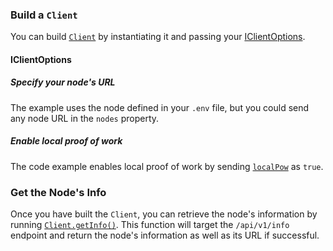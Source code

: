 ### Build a `Client`

You can build [`Client`](./../libraries/nodejs/references/classes/Client) by instantiating it and passing
your [IClientOptions](./../libraries/nodejs/references/interfaces/IClientOptions).

#### IClientOptions

##### Specify your node's URL

The example uses the node defined in your `.env` file, but you could send any node URL in the `nodes` property.

##### Enable local proof of work

The code example enables local proof of work by
sending [`localPow`](./../libraries/nodejs/references/interfaces/IClientOptions#localpow)
as `true`.

### Get the Node's Info

Once you have built the `Client`, you can retrieve the node's information by
running [`Client.getInfo()`](./../libraries/nodejs/references/classes/Client#getinfo). This function will target
the `/api/v1/info` endpoint and return the node's information as well as its URL if successful.